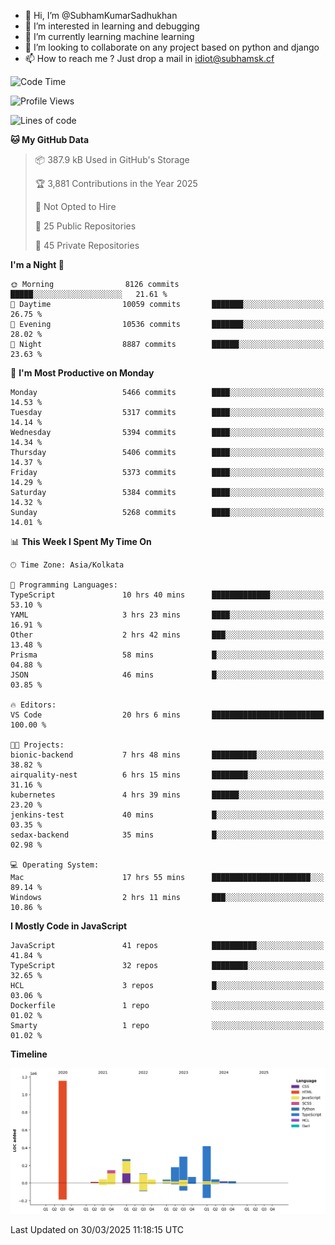 - 👋 Hi, I’m @SubhamKumarSadhukhan
- 👀 I’m interested in learning and debugging
- 🌱 I’m currently learning machine learning
- 💞️ I’m looking to collaborate on any project based on python and django
- 📫 How to reach me ?
      Just drop a mail in idiot@subhamsk.cf

<!---
SubhamKumarSadhukhan/SubhamKumarSadhukhan is a ✨ special ✨ repository because its `README.md` (this file) appears on your GitHub profile.
You can click the Preview link to take a look at your changes.
--->


<!--START_SECTION:waka-->
![Code Time](http://img.shields.io/badge/Code%20Time-2%2C811%20hrs%2059%20mins-blue)

![Profile Views](http://img.shields.io/badge/Profile%20Views-3-blue)

![Lines of code](https://img.shields.io/badge/From%20Hello%20World%20I%27ve%20Written-2.8%20million%20lines%20of%20code-blue)

**🐱 My GitHub Data** 

> 📦 387.9 kB Used in GitHub's Storage 
 > 
> 🏆 3,881 Contributions in the Year 2025
 > 
> 🚫 Not Opted to Hire
 > 
> 📜 25 Public Repositories 
 > 
> 🔑 45 Private Repositories 
 > 
**I'm a Night 🦉** 

```text
🌞 Morning                8126 commits        █████░░░░░░░░░░░░░░░░░░░░   21.61 % 
🌆 Daytime                10059 commits       ███████░░░░░░░░░░░░░░░░░░   26.75 % 
🌃 Evening                10536 commits       ███████░░░░░░░░░░░░░░░░░░   28.02 % 
🌙 Night                  8887 commits        ██████░░░░░░░░░░░░░░░░░░░   23.63 % 
```
📅 **I'm Most Productive on Monday** 

```text
Monday                   5466 commits        ████░░░░░░░░░░░░░░░░░░░░░   14.53 % 
Tuesday                  5317 commits        ████░░░░░░░░░░░░░░░░░░░░░   14.14 % 
Wednesday                5394 commits        ████░░░░░░░░░░░░░░░░░░░░░   14.34 % 
Thursday                 5406 commits        ████░░░░░░░░░░░░░░░░░░░░░   14.37 % 
Friday                   5373 commits        ████░░░░░░░░░░░░░░░░░░░░░   14.29 % 
Saturday                 5384 commits        ████░░░░░░░░░░░░░░░░░░░░░   14.32 % 
Sunday                   5268 commits        ████░░░░░░░░░░░░░░░░░░░░░   14.01 % 
```


📊 **This Week I Spent My Time On** 

```text
🕑︎ Time Zone: Asia/Kolkata

💬 Programming Languages: 
TypeScript               10 hrs 40 mins      █████████████░░░░░░░░░░░░   53.10 % 
YAML                     3 hrs 23 mins       ████░░░░░░░░░░░░░░░░░░░░░   16.91 % 
Other                    2 hrs 42 mins       ███░░░░░░░░░░░░░░░░░░░░░░   13.48 % 
Prisma                   58 mins             █░░░░░░░░░░░░░░░░░░░░░░░░   04.88 % 
JSON                     46 mins             █░░░░░░░░░░░░░░░░░░░░░░░░   03.85 % 

🔥 Editors: 
VS Code                  20 hrs 6 mins       █████████████████████████   100.00 % 

🐱‍💻 Projects: 
bionic-backend           7 hrs 48 mins       ██████████░░░░░░░░░░░░░░░   38.82 % 
airquality-nest          6 hrs 15 mins       ████████░░░░░░░░░░░░░░░░░   31.16 % 
kubernetes               4 hrs 39 mins       ██████░░░░░░░░░░░░░░░░░░░   23.20 % 
jenkins-test             40 mins             █░░░░░░░░░░░░░░░░░░░░░░░░   03.35 % 
sedax-backend            35 mins             █░░░░░░░░░░░░░░░░░░░░░░░░   02.98 % 

💻 Operating System: 
Mac                      17 hrs 55 mins      ██████████████████████░░░   89.14 % 
Windows                  2 hrs 11 mins       ███░░░░░░░░░░░░░░░░░░░░░░   10.86 % 
```

**I Mostly Code in JavaScript** 

```text
JavaScript               41 repos            ██████████░░░░░░░░░░░░░░░   41.84 % 
TypeScript               32 repos            ████████░░░░░░░░░░░░░░░░░   32.65 % 
HCL                      3 repos             █░░░░░░░░░░░░░░░░░░░░░░░░   03.06 % 
Dockerfile               1 repo              ░░░░░░░░░░░░░░░░░░░░░░░░░   01.02 % 
Smarty                   1 repo              ░░░░░░░░░░░░░░░░░░░░░░░░░   01.02 % 
```



**Timeline**

![Lines of Code chart](https://raw.githubusercontent.com/SubhamKumarSadhukhan/SubhamKumarSadhukhan/main/assets/bar_graph.png)


 Last Updated on 30/03/2025 11:18:15 UTC
<!--END_SECTION:waka-->
